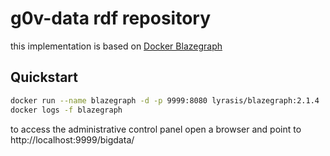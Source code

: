 # g0v-data rdf repository


this implementation is based on [Docker Blazegraph](https://github.com/lyrasis/docker-blazegraph)

## Quickstart

```bash
docker run --name blazegraph -d -p 9999:8080 lyrasis/blazegraph:2.1.4
docker logs -f blazegraph
```

to access the administrative control panel open a browser and point to http://localhost:9999/bigdata/

